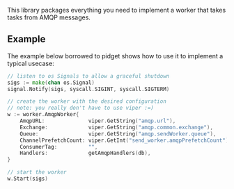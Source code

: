 This library packages everything you need to implement a worker that
takes tasks from AMQP messages.

## Example

The example below borrowed to pidget shows how to use it to implement a typical
usecase:

```go
// listen to os Signals to allow a graceful shutdown
sigs := make(chan os.Signal)
signal.Notify(sigs, syscall.SIGINT, syscall.SIGTERM)

// create the worker with the desired configuration
// note: you really don't have to use viper :=)
w := worker.AmqpWorker{
    AmqpURL:              viper.GetString("amqp.url"),
    Exchange:             viper.GetString("amqp.common.exchange"),
    Queue:                viper.GetString("amqp.sendWorker.queue"),
    ChannelPrefetchCount: viper.GetInt("send_worker.amqpPrefetchCount"),
    ConsumerTag:          "",
    Handlers:             getAmqpHandlers(db),
}

// start the worker
w.Start(sigs)
```
